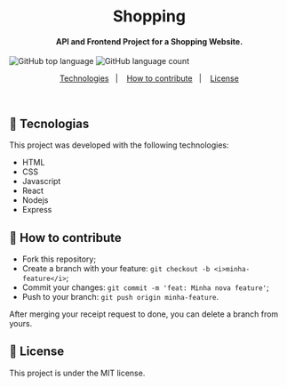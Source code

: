 <h1 align="center">
Shopping
</h1>

<h4 align="center">
 API and Frontend Project for a Shopping Website.
</h4>

![GitHub top language](https://img.shields.io/github/languages/top/vop1234/heartRain) ![GitHub language count](https://img.shields.io/github/languages/count/vop1234/heartRain)

<p align="center">
  <a href="#rocket-technologies">Technologies</a>&nbsp;&nbsp;&nbsp;|&nbsp;&nbsp;&nbsp;
  <a href="#-how-to-contribute">How to contribute</a>&nbsp;&nbsp;&nbsp;|&nbsp;&nbsp;&nbsp;
  <a href="#memo-licença">License</a>
</p>

<br>

## :rocket: Tecnologias

This project was developed with the following technologies:

- HTML
- CSS
- Javascript
- React
- Nodejs
- Express

## 🤔 How to contribute

- Fork this repository;
- Create a branch with your feature: `git checkout -b <i>minha-feature</i>`;
- Commit your changes: `git commit -m 'feat: Minha nova feature'`;
- Push to your branch: `git push origin minha-feature`.

After merging your receipt request to done, you can delete a branch from yours.

## :memo: License

This project is under the MIT license.
